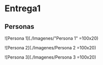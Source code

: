 # Entrega1

## Personas 

![Persona 1](./Imagenes/"Persona 1" =100x20)


![Persona 2](./Imagenes/Persona 2 =100x20)


![Persona 3](./Imagenes/Persona 3 =100x20)


